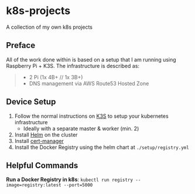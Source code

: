 # k8s-projects
A collection of my own k8s projects

## Preface

All of the work done within is based on a setup that I am running using Raspberry Pi + K3S. The infrastructure is described as:

> - 2 Pi (1x 4B+ // 1x 3B+)
> - DNS management via AWS Route53 Hosted Zone

## Device Setup

1. Follow the normal instructions on [K3S](https://k3s.io/) to setup your kubernetes infrastructure
   - Ideally with a separate master & worker (min. 2)
2. Install [Helm](https://helm.sh/) on the cluster
3. Install [cert-manager](./cert-mgr/README.md)
4. Install the Docker Registry using the helm chart at `./setup/registry.yml`

## Helpful Commands

**Run a Docker Registry in k8s**:
`kubectl run registry --image=registry:latest --port=5000`
